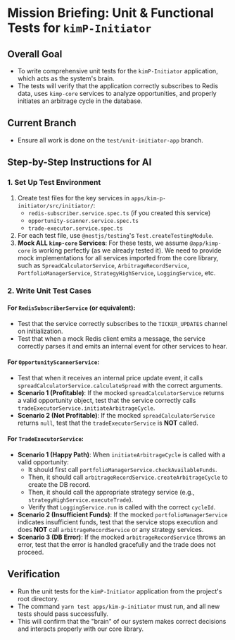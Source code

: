 # Mission Briefing: Unit & Functional Tests for `kimP-Initiator`

## Overall Goal

- To write comprehensive unit tests for the `kimP-Initiator` application, which acts as the system's brain.
- The tests will verify that the application correctly subscribes to Redis data, uses `kimp-core` services to analyze opportunities, and properly initiates an arbitrage cycle in the database.

## Current Branch

- Ensure all work is done on the `test/unit-initiator-app` branch.

## Step-by-Step Instructions for AI

### 1. Set Up Test Environment

1.  Create test files for the key services in `apps/kim-p-initiator/src/initiator/`:
    - `redis-subscriber.service.spec.ts` (if you created this service)
    - `opportunity-scanner.service.spec.ts`
    - `trade-executor.service.spec.ts`
2.  For each test file, use `@nestjs/testing`'s `Test.createTestingModule`.
3.  **Mock ALL `kimp-core` Services**: For these tests, we assume `@app/kimp-core` is working perfectly (as we already tested it). We need to provide mock implementations for all services imported from the core library, such as `SpreadCalculatorService`, `ArbitrageRecordService`, `PortfolioManagerService`, `StrategyHighService`, `LoggingService`, etc.

### 2. Write Unit Test Cases

#### **For `RedisSubscriberService` (or equivalent):**

- Test that the service correctly subscribes to the `TICKER_UPDATES` channel on initialization.
- Test that when a mock Redis client emits a message, the service correctly parses it and emits an internal event for other services to hear.

#### **For `OpportunityScannerService`:**

- Test that when it receives an internal price update event, it calls `spreadCalculatorService.calculateSpread` with the correct arguments.
- **Scenario 1 (Profitable)**: If the mocked `spreadCalculatorService` returns a valid opportunity object, test that the service correctly calls `tradeExecutorService.initiateArbitrageCycle`.
- **Scenario 2 (Not Profitable)**: If the mocked `spreadCalculatorService` returns `null`, test that the `tradeExecutorService` is **NOT** called.

#### **For `TradeExecutorService`:**

- **Scenario 1 (Happy Path)**: When `initiateArbitrageCycle` is called with a valid opportunity:
  - It should first call `portfolioManagerService.checkAvailableFunds`.
  - Then, it should call `arbitrageRecordService.createArbitrageCycle` to create the DB record.
  - Then, it should call the appropriate strategy service (e.g., `strategyHighService.executeTrade`).
  - Verify that `LoggingService.run` is called with the correct `cycleId`.
- **Scenario 2 (Insufficient Funds)**: If the mocked `portfolioManagerService` indicates insufficient funds, test that the service stops execution and does **NOT** call `arbitrageRecordService` or any strategy services.
- **Scenario 3 (DB Error)**: If the mocked `arbitrageRecordService` throws an error, test that the error is handled gracefully and the trade does not proceed.

## Verification

- Run the unit tests for the `kimP-Initiator` application from the project's root directory.
- The command `yarn test apps/kim-p-initiator` must run, and all new tests should pass successfully.
- This will confirm that the "brain" of our system makes correct decisions and interacts properly with our core library.

